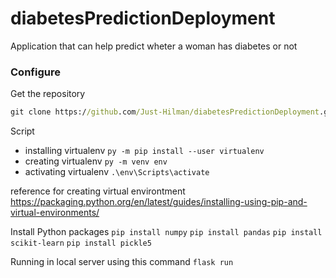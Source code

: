 # diabetesPredictionDeployment

Application that can help predict wheter a woman has diabetes or not

### Configure

Get the repository

```cmd
git clone https://github.com/Just-Hilman/diabetesPredictionDeployment.git

```

Script
- installing virtualenv `py -m pip install --user virtualenv`
- creating virtualenv `py -m venv env`
- activating virtualenv `.\env\Scripts\activate`

reference for creating virtual environtment
https://packaging.python.org/en/latest/guides/installing-using-pip-and-virtual-environments/

Install Python packages
`pip install numpy`
`pip install pandas`
`pip install scikit-learn`
`pip install pickle5`

Running in local server using this command `flask run`
